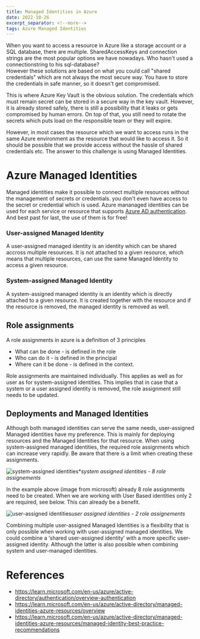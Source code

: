 ```yaml
---
title: Managed Identities in Azure
date: 2022-10-26   
excerpt_separator: <!--more-->
tags: Azure Managed Identities
---
```


When you want to access a resource in Azure like a storage account or a SQL database, there are multiple. SharedAccessKeys and connection strings are the most popular options we have nowadays. Who hasn't used a connectionstring to his sql-database?  
However these solutions are based on what you could call "shared credentials" which are not always the most secure way. You have to store the credentials in safe manner, so it doesn't get compromised.  
 
This is where Azure Key Vault is the obvious solution. The credentials which must remain secret can be stored in a secure way in the key vault. However, it is already stored safely, there is still a possibility that it leaks or gets compromised by human errors. 
On top of that, you still need to rotate the secrets which puts load on the responsible team or they will expire.  

 <!--more--> 
However, in most cases the resource which we want to access runs in the same Azure environment as the resource that would like to access it. So it should be possible that we provide access without the hassle of shared credentials etc. 
The answer to this challenge is using Managed Identities. 

# Azure Managed Identities
Managed identities make it possible to connect multiple resources without the management of secrets or credentials. you don't even have access to the secret or credential which is used. 
Azure mananaged identities can be used for each service or resource that supports [Azure AD authentication](https://learn.microsoft.com/en-us/azure/active-directory/managed-identities-azure-resources/managed-identities-status). And best past for last, the use of them is for free! 

### User-assigned Managed Identity
A user-assigned managed identity is an identity which can be shared accross multiple resources. It is not attached to a given resource, which means that multiple resources, can use the same Managed Identity to access a given resource. 

### System-assigned Managed Identity
A system-assigned managed identity is an identity which is directly attached to a given resource. It is created together with the resource and if the resource is removed, the managed identity is removed as well. 

## Role assignments
A role assignments in azure is a definition of 3 principles
- What can be done - is defined in the role 
- Who can do it - is defined in the principal 
- Where can it be done - is defined in the context.


Role assignments are maintained individually. This applies as well as for user as for system-assigned identities. This implies that in case that a system or a user assigned identity is removed, the role assignment still needs to be updated.

## Deployments and Managed Identities
Although both managed identities can serve the same needs, user-assigned Managed identities have my preference. This is mainly for deploying resources and the Managed Identities for that resource. When using system-assigned managed identities, the required role assignments which can increase very rapidly. Be aware that there is a limit when creating these assignments. 

![system-assigned identities*](https://learn.microsoft.com/en-us/azure/active-directory/managed-identities-azure-resources/media/managed-identity-best-practice-recommendations/system-assigned-identities.png)*system assigned identities - 8 role assignements*

In the example above (image from microsoft) already 8 role assignments need to be created. When we are working with User Based identities only 2 are required, see below. This can already be a benefit. 

![user-assigned identities](https://learn.microsoft.com/en-us/azure/active-directory/managed-identities-azure-resources/media/managed-identity-best-practice-recommendations/user-assigned-identities.png)*user assigned identities - 2 role assignements*

Combining multiple user-assigned Managed Identities is a flexibility that is only possible when working with user-assigned managed identities. We could combine a ‘shared user-assigned identity’ with a more specific user-assigned identity. Although the latter is also possible when combining system and user-managed identities.



# References
- https://learn.microsoft.com/en-us/azure/active-directory/authentication/overview-authentication
- https://learn.microsoft.com/en-us/azure/active-directory/managed-identities-azure-resources/overview
- https://learn.microsoft.com/en-us/azure/active-directory/managed-identities-azure-resources/managed-identity-best-practice-recommendations

